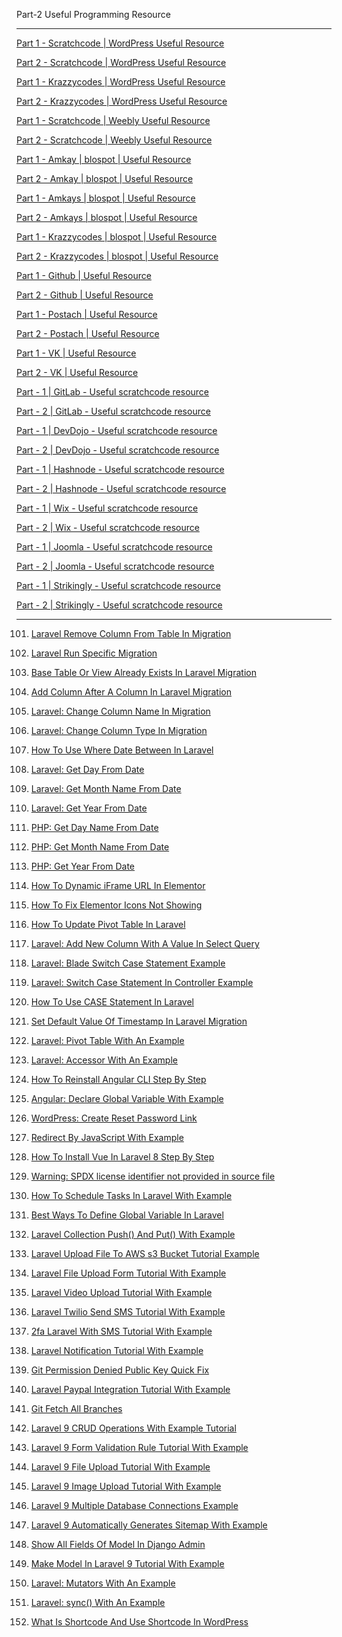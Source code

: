 Part-2 Useful Programming Resource

------------------------------------

<a href="https://scratchcode651727649.wordpress.com/2021/01/02/useful-programming-resource/">Part 1 - Scratchcode | WordPress Useful Resource</a>

<a href="https://scratchcode651727649.wordpress.com/2021/05/31/part-2-useful-programming-resouce-scratchcode-io/">Part 2 - Scratchcode | WordPress Useful Resource</a>

<a href="https://krazzycodes.wordpress.com/2021/05/27/part-1-useful-programming-resources/">Part 1 - Krazzycodes | WordPress Useful Resource</a>

<a href="https://krazzycodes.wordpress.com/2021/05/31/part-2-useful-programming-resource-scratchcode-io/">Part 2 - Krazzycodes | WordPress Useful Resource</a>

<a href="https://scratchcodeio.weebly.com/">Part 1 - Scratchcode | Weebly Useful Resource</a>

<a href="https://scratchcodeio.weebly.com/blog/part-2-useful-programming-resource">Part 2 - Scratchcode | Weebly Useful Resource</a>

<a href="https://amkaycomputer.blogspot.com/2020/12/scratchcodeio.html">Part 1 - Amkay | blospot | Useful Resource</a>

<a href="https://amkaycomputer.blogspot.com/2021/06/part-2-useful-programming-resource.html">Part 2 - Amkay | blospot | Useful Resource</a>

<a href="https://amkaycomputers.blogspot.com/2020/12/scratchcodeio.html">Part 1 - Amkays | blospot | Useful Resource</a>

<a href="https://amkaycomputers.blogspot.com/2021/06/part-2-amkays-computers-useful.html">Part 2 - Amkays | blospot | Useful Resource</a>

<a href="https://krazzycodes.blogspot.com/2020/12/scratchcodeio-links.html">Part 1 - Krazzycodes | blospot | Useful Resource</a>

<a href="https://krazzycodes.blogspot.com/2021/06/part-2-krazzycodes-blogspot-useful.html">Part 2 - Krazzycodes | blospot | Useful Resource</a>

<a href="https://github.com/mayanksdudakiya/scratchcode.io">Part 1 - Github | Useful Resource</a>

<a href="https://github.com/mayanksdudakiya/scratchcode-io-2">Part 2 - Github | Useful Resource</a>

<a href="https://scratchcode.postach.io/post/useful-scrachcode-resources">Part 1 - Postach | Useful Resource</a>

<a href="https://scratchcode.postach.io/post/part-2-useful-scratchcode-resource">Part 2 - Postach | Useful Resource</a>

<a href="https://vk.com/@scratchcode-useful-scratchcode-resource">Part 1 - VK | Useful Resource</a>

<a href="https://vk.com/@scratchcode-part-2-useful-programming-resource">Part 2 - VK | Useful Resource</a>

<a href="https://gitlab.com/mayanksdudakiya/scratchcode/">Part - 1 | GitLab - Useful scratchcode resource</a>

<a href="https://gitlab.com/mayanksdudakiya/scratchcode/">Part - 2 | GitLab - Useful scratchcode resource</a>

<a href="https://devdojo.com/msdnsditlabs/part-1-useful-programming-resource">Part - 1 | DevDojo - Useful scratchcode resource</a>

<a href="https://devdojo.com/msdnsditlabs/part-2-useful-programming-resource-scratchcodeio">Part - 2 | DevDojo - Useful scratchcode resource</a>

<a href="https://scratchcode.hashnode.dev/part-1-useful-links-of-scratchcodeio-blog">Part - 1 | Hashnode - Useful scratchcode resource</a>

<a href="https://scratchcode.hashnode.dev/part-2-useful-scratchcodeio-resources">Part - 2 | Hashnode - Useful scratchcode resource</a>

<a href="https://msdnsditlabs.wixsite.com/scratchcodeio/post/part-1-useful-resources">Part - 1 | Wix - Useful scratchcode resource</a>

<a href="https://msdnsditlabs.wixsite.com/scratchcodeio/post/part-2-useful-resources">Part - 2 | Wix - Useful scratchcode resource</a>

<a href="https://scratchcodeio.joomla.com/8-scratchcode/2-part-1-useful-programming-resource-scratchcode-io">Part - 1 | Joomla - Useful scratchcode resource</a>

<a href="https://scratchcodeio.joomla.com/8-scratchcode/3-part-2-useful-programming-resource-scratchcode-io">Part - 2 | Joomla - Useful scratchcode resource</a>

<a href="https://scratchcodeio.mystrikingly.com/blog/part-1-useful-scratchcode-io-resource">Part - 1 | Strikingly - Useful scratchcode resource</a>

<a href="https://scratchcodeio.mystrikingly.com/blog/part-2-useful-scratchcode-resource">Part - 2 | Strikingly - Useful scratchcode resource</a>



---------------------------------------------------------------------------------------------------

101) <a href="https://www.scratchcode.io/laravel-remove-column-from-table-in-migration/">Laravel Remove Column From Table In Migration</a>

102) <a href="https://www.scratchcode.io/laravel-run-specific-migration/">Laravel Run Specific Migration</a>

103) <a href="https://www.scratchcode.io/base-table-or-view-already-exists-in-laravel-migration/">Base Table Or View Already Exists In Laravel Migration</a>

104) <a href="https://www.scratchcode.io/add-column-after-a-column-in-laravel-migration/">Add Column After A Column In Laravel Migration</a>

105) <a href="https://www.scratchcode.io/laravel-change-column-name-in-migration/">Laravel: Change Column Name In Migration</a>

106) <a href="https://www.scratchcode.io/laravel-change-column-type-in-migration/">Laravel: Change Column Type In Migration</a>

107) <a href="https://www.scratchcode.io/how-to-use-where-date-between-in-laravel/">How To Use Where Date Between In Laravel</a>

108) <a href="https://www.scratchcode.io/laravel-get-day-from-date/">Laravel: Get Day From Date</a>

109) <a href="https://www.scratchcode.io/laravel-get-month-name-from-date/">Laravel: Get Month Name From Date</a>

110) <a href="https://www.scratchcode.io/laravel-get-year-from-date/">Laravel: Get Year From Date</a>

111) <a href="https://www.scratchcode.io/php-get-day-name-from-date/">PHP: Get Day Name From Date</a>

112) <a href="https://www.scratchcode.io/php-get-month-name-from-date/">PHP: Get Month Name From Date</a>

113) <a href="https://www.scratchcode.io/php-get-year-from-date/">PHP: Get Year From Date</a>

114) <a href="https://www.scratchcode.io/how-to-dynamic-iframe-url-in-elementor/">How To Dynamic iFrame URL In Elementor</a>

115) <a href="https://www.scratchcode.io/how-to-fix-elementor-icons-not-showing/">How To Fix Elementor Icons Not Showing</a>

116) <a href="https://www.scratchcode.io/how-to-update-pivot-table-in-laravel/">How To Update Pivot Table In Laravel</a>

117) <a href="https://www.scratchcode.io/laravel-add-new-column-with-a-value-in-select-query/">Laravel: Add New Column With A Value In Select Query</a>

118) <a href="https://www.scratchcode.io/laravel-blade-switch-case-statement-example/">Laravel: Blade Switch Case Statement Example</a>

119) <a href="https://www.scratchcode.io/laravel-switch-case-statement-example/">Laravel: Switch Case Statement In Controller Example</a>

120) <a href="https://www.scratchcode.io/how-to-use-case-statement-in-laravel/">How To Use CASE Statement In Laravel</a>

121) <a href="https://www.scratchcode.io/set-default-value-of-timestamp-in-laravel-migration/">Set Default Value Of Timestamp In Laravel Migration</a>

122) <a href="https://www.scratchcode.io/source-books/laravel-pivot-table-with-an-example/">Laravel: Pivot Table With An Example</a>

122) <a href="https://www.scratchcode.io/source-books/laravel-accessor-with-an-example/">Laravel: Accessor With An Example</a>

123) <a href="https://www.scratchcode.io/how-to-reinstall-angular-cli-step-by-step/">How To Reinstall Angular CLI Step By Step</a>

124) <a href="https://www.scratchcode.io/angular-declare-global-variable-with-example/">Angular: Declare Global Variable With Example</a>

125) <a href="https://www.scratchcode.io/wordpress-create-reset-password-link/">WordPress: Create Reset Password Link</a>

126) <a href="https://www.scratchcode.io/redirect-by-javascript-with-example/">Redirect By JavaScript With Example</a>

127) <a href="https://www.scratchcode.io/how-to-install-vue-in-laravel/">How To Install Vue In Laravel 8 Step By Step</a>

128) <a href="https://www.scratchcode.io/warning-spdx-license-identifier-not-provided-in-source-file/">Warning: SPDX license identifier not provided in source file</a>

129) <a href="https://www.scratchcode.io/how-to-schedule-tasks-in-laravel-with-example/">How To Schedule Tasks In Laravel With Example</a>

130) <a href="https://www.scratchcode.io/best-ways-to-define-global-variable-in-laravel/">Best Ways To Define Global Variable In Laravel</a>

131) <a href="https://www.scratchcode.io/laravel-collection-push-and-put-with-example/">Laravel Collection Push() And Put() With Example</a>

132) <a href="https://www.scratchcode.io/laravel-upload-file-to-aws-s3-bucket-tutorial-example/">Laravel Upload File To AWS s3 Bucket Tutorial Example</a>

133) <a href="https://www.scratchcode.io/laravel-file-upload-form-tutorial-with-example/">Laravel File Upload Form Tutorial With Example</a>

134) <a href="https://www.scratchcode.io/laravel-video-upload-tutorial-with-example/">Laravel Video Upload Tutorial With Example</a>

135) <a href="https://www.scratchcode.io/laravel-twilio-send-sms-tutorial-with-example/">Laravel Twilio Send SMS Tutorial With Example</a>

136) <a href="https://www.scratchcode.io/2fa-laravel-with-sms-tutorial-with-example/">2fa Laravel With SMS Tutorial With Example</a>

137) <a href="https://www.scratchcode.io/laravel-notification-tutorial-with-example/">Laravel Notification Tutorial With Example</a>

138) <a href="https://www.scratchcode.io/git-permission-denied-public-key-quick-fix/">Git Permission Denied Public Key Quick Fix</a>

139) <a href="https://www.scratchcode.io/laravel-paypal-integration-tutorial-with-example/">Laravel Paypal Integration Tutorial With Example</a>

140) <a href="https://www.scratchcode.io/git-fetch-all-branches/">Git Fetch All Branches</a>

141) <a href="https://www.scratchcode.io/laravel-9-crud-operations-with-example-tutorial/">Laravel 9 CRUD Operations With Example Tutorial</a>

142) <a href="https://www.scratchcode.io/laravel-9-form-validation-rule-tutorial-with-example/">Laravel 9 Form Validation Rule Tutorial With Example</a>

143) <a href="https://www.scratchcode.io/laravel-9-file-upload-tutorial-with-example/">Laravel 9 File Upload Tutorial With Example</a>

144) <a href="https://www.scratchcode.io/laravel-9-image-upload-tutorial-with-example/">Laravel 9 Image Upload Tutorial With Example</a>

145) <a href="https://www.scratchcode.io/laravel-9-multiple-database-connections-example/">Laravel 9 Multiple Database Connections Example</a>

146) <a href="https://www.scratchcode.io/laravel-9-automatically-generates-sitemap-with-example/">Laravel 9 Automatically Generates Sitemap With Example</a>

147) <a href="https://www.scratchcode.io/show-all-fields-of-model-in-django-admin/">Show All Fields Of Model In Django Admin</a>

148) <a href="https://www.scratchcode.io/make-model-in-laravel-9-tutorial-with-example/">Make Model In Laravel 9 Tutorial With Example</a>

149) <a href="https://www.scratchcode.io/source-books/laravel-mutators-with-an-example/">Laravel: Mutators With An Example</a>

150) <a href="https://www.scratchcode.io/source-books/laravel-sync-with-an-example/">Laravel: sync() With An Example</a>

151) <a href="https://www.scratchcode.io/source-books/what-is-shortcode-and-how-to-use-shortcode-in-wordpress/">What Is Shortcode And Use Shortcode In WordPress</a>
